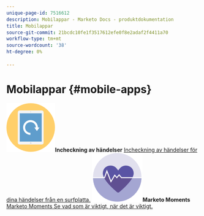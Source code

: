 ```yaml
---
unique-page-id: 7516612
description: Mobilappar - Marketo Docs - produktdokumentation
title: Mobilappar
source-git-commit: 21bcdc10fe1f3517612efe0f8e2adaf2f4411a70
workflow-type: tm+mt
source-wordcount: '38'
ht-degree: 0%

---
```



# Mobilappar {#mobile-apps}

**![Incheckning av händelser](assets/mobile-checkin-icon.png)Incheckning av händelser** [Incheckning av händelser för dina händelser från en surfplatta.](https://docs.marketo.com/display/DOCS/Event+Check-in)     **![Marketo Moments](assets/moments-icon.png)Marketo Moments** [Marketo Moments Se vad som är viktigt, när det är viktigt.](https://docs.marketo.com/display/DOCS/Marketo+Moments)
